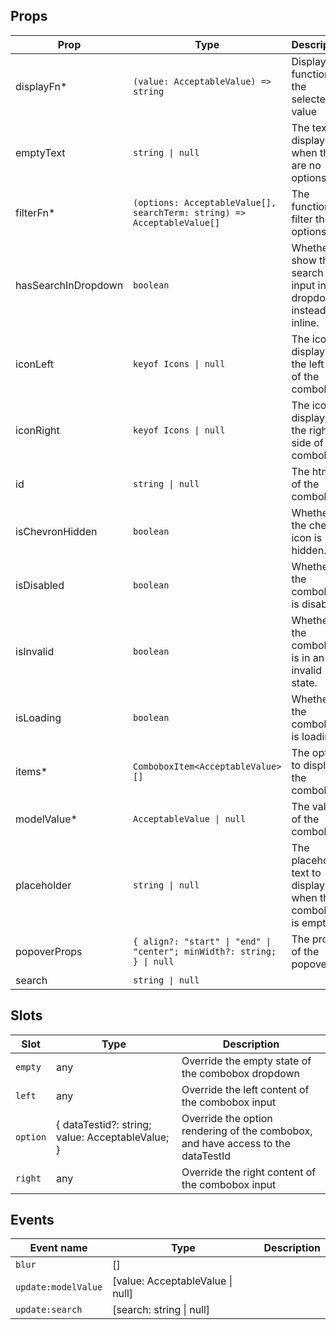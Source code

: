 <!-- This file is automatically generated, do not edit manually. -->

<script setup>
import AppComboboxPlayground from './AppComboboxPlayground.vue'
</script>

<AppComboboxPlayground />

## Props

| Prop | Type | Description | Default |
| ---- | ---- | ----------- | ------- |
| displayFn* | `(value: AcceptableValue) => string` | Display function for the selected value |  |
| emptyText | `string \| null` | The text to display when there are no options. | `null` |
| filterFn* | `(options: AcceptableValue[], searchTerm: string) => AcceptableValue[]` | The function to filter the options. |  |
| hasSearchInDropdown | `boolean` | Whether to show the search input in the dropdown instead of inline. | `false` |
| iconLeft | `keyof Icons \| null` | The icon to display on the left side of the combobox. |  |
| iconRight | `keyof Icons \| null` | The icon to display on the right side of the combobox. |  |
| id | `string \| null` | The html id of the combobox. | `null` |
| isChevronHidden | `boolean` | Whether the chevron icon is hidden. | `false` |
| isDisabled | `boolean` | Whether the combobox is disabled. | `false` |
| isInvalid | `boolean` | Whether the combobox is in an invalid state. | `false` |
| isLoading | `boolean` | Whether the combobox is loading. | `false` |
| items* | `ComboboxItem<AcceptableValue>[]` | The options to display in the combobox. |  |
| modelValue* | `AcceptableValue \| null` | The value of the combobox. |  |
| placeholder | `string \| null` | The placeholder text to display when the combobox is empty. | `null` |
| popoverProps | `{ align?: "start" \| "end" \| "center"; minWidth?: string; } \| null` | The props of the popover. | `null` |
| search | `string \| null` |  |  |


## Slots

| Slot | Type | Description |
| --------- | ---- | ----------- |
| `empty` | any | Override the empty state of the combobox dropdown |
| `left` | any | Override the left content of the combobox input |
| `option` | \{ dataTestid?: string; value: AcceptableValue; \} | Override the option rendering of the combobox, and have access to the dataTestId |
| `right` | any | Override the right content of the combobox input |


## Events

| Event name | Type | Description |
| ---------- | ---- | ----------- |
| `blur` | [] |  |
| `update:modelValue` | [value: AcceptableValue \| null] |  |
| `update:search` | [search: string \| null] |  |


